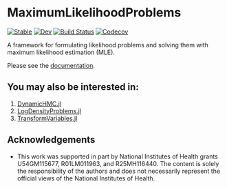# MaximumLikelihoodProblems

[![Stable](https://img.shields.io/badge/docs-stable-blue.svg)](https://bcbi.github.io/MaximumLikelihoodProblems.jl/stable)
[![Dev](https://img.shields.io/badge/docs-dev-blue.svg)](https://bcbi.github.io/MaximumLikelihoodProblems.jl/dev)
[![Build Status](https://travis-ci.com/bcbi/MaximumLikelihoodProblems.jl.svg?branch=master)](https://travis-ci.com/bcbi/MaximumLikelihoodProblems.jl)
[![Codecov](https://codecov.io/gh/bcbi/MaximumLikelihoodProblems.jl/branch/master/graph/badge.svg)](https://codecov.io/gh/bcbi/MaximumLikelihoodProblems.jl)

A framework for formulating likelihood problems and solving them with maximum likelihood estimation (MLE).

Please see the [documentation](https://bcbi.github.io/MaximumLikelihoodProblems.jl/dev/).

## You may also be interested in:
1. [DynamicHMC.jl](https://github.com/tpapp/DynamicHMC.jl)
2. [LogDensityProblems.jl](https://github.com/tpapp/LogDensityProblems.jl)
3. [TransformVariables.jl](https://github.com/tpapp/TransformVariables.jl)

## Acknowledgements

- This work was supported in part by National Institutes of Health grants U54GM115677, R01LM011963, and R25MH116440. The content is solely the responsibility of the authors and does not necessarily represent the official views of the National Institutes of Health.
